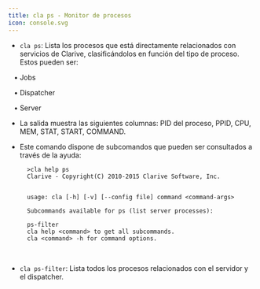 ```yaml
---
title: cla ps - Monitor de procesos
icon: console.svg
---
```

* `cla ps`: Lista los procesos que está directamente relacionados con servicios de Clarive, clasificándolos en función del tipo de proceso. Estos pueden ser: <br /> 

&nbsp; &nbsp;• Jobs <br />

&nbsp; &nbsp;• Dispatcher <br />

&nbsp; &nbsp;• Server <br />

* La salida muestra las siguientes columnas: PID del proceso, PPID, CPU, MEM, STAT, START, COMMAND.
* Este comando dispone de subcomandos que pueden ser consultados a través de la ayuda:
            
        >cla help ps
        Clarive - Copyright(C) 2010-2015 Clarive Software, Inc.


        usage: cla [-h] [-v] [--config file] command <command-args>

        Subcommands available for ps (list server processes):

        ps-filter
        cla help <command> to get all subcommands.
        cla <command> -h for command options.
    
<br/>

* `cla ps-filter`: Lista todos los procesos relacionados con el servidor y el dispatcher.
